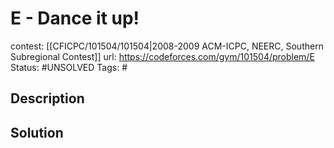 # E - Dance it up!

contest: [[CFICPC/101504/101504|2008-2009 ACM-ICPC, NEERC, Southern Subregional Contest]]
url: https://codeforces.com/gym/101504/problem/E
Status: #UNSOLVED
Tags: #

## Description

## Solution

